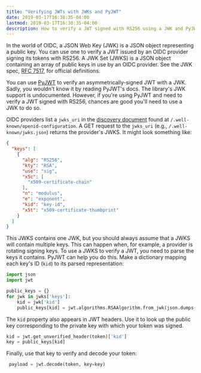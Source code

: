 ```yaml
---
title: "Verifying JWTs with JWKs and PyJWT"
date: 2019-03-17T16:38:35-04:00
lastmod: 2019-03-17T16:38:35-04:00
description: How to verify a JWT signed with RS256 using a JWK and PyJWT.
---
```


In the world of OIDC, a JSON Web Key (JWK) is a JSON object representing a public key. You can use one to verify a JWT issued by an OIDC provider signing its tokens with RS256. A JWK Set (JWKS) is a JSON object containing an array of public keys in use by an OIDC provider. See the JWK spec, [RFC 7517](https://tools.ietf.org/html/rfc7517), for official definitions.

You can use [PyJWT](https://github.com/jpadilla/pyjwt) to verify an asymmetrically-signed JWT with a JWK. Sadly, you wouldn't know it by reading PyJWT's docs. The library's JWK support is undocumented. However, if you're using PyJWT and need to verify a JWT signed with RS256, chances are good you'll need to use a JWK to do so.

OIDC providers list a `jwks_uri` in the [discovery document](https://openid.net/specs/openid-connect-discovery-1_0.html#ProviderMetadata) found at `/.well-known/openid-configuration`. A GET request to the `jwks_uri` (e.g., `/.well-known/jwks.json`) returns the provider's JWKS. It might look something like:

```json
{
  "keys": [
    {
      "alg": "RS256",
      "kty": "RSA",
      "use": "sig",
      "x5c": [
        "x509-certificate-chain"
      ],
      "n": "modulus",
      "e": "exponent",
      "kid": "key-id",
      "x5t": "x509-certificate-thumbprint"
    }
  ]
}
```

This JWKS contains one JWK, but you should always assume that a JWKS will contain multiple keys. This can happen when, for example, a provider is rotating signing keys. To use a JWKS to verify a JWT, you need to parse the keys it contains. PyJWT can help you do this. Make a dictionary mapping each key's ID (`kid`) to its parsed representation:

```python
import json
import jwt

public_keys = {}
for jwk in jwks['keys']:
    kid = jwk['kid']
    public_keys[kid] = jwt.algorithms.RSAAlgorithm.from_jwk(json.dumps(jwk))
```

The `kid` property also appears in JWT headers. Use it to look up the public key corresponding to the private key with which your token was signed.

```python
kid = jwt.get_unverified_header(token)['kid']
key = public_keys[kid]
```

Finally, use that key to verify and decode your token:

```python
 payload = jwt.decode(token, key=key)
```
